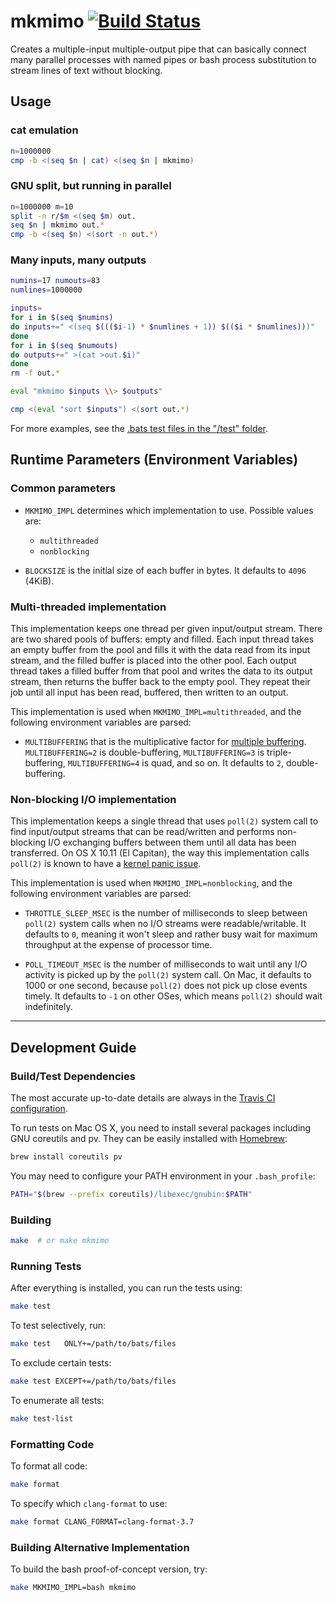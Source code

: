 mkmimo [![Build Status](https://travis-ci.org/netj/mkmimo.svg?branch=master)](https://travis-ci.org/netj/mkmimo)
======

Creates a multiple-input multiple-output pipe that can basically connect many parallel processes with named pipes or bash process substitution to stream lines of text without blocking.

## Usage

### cat emulation
```bash
n=1000000
cmp -b <(seq $n | cat) <(seq $n | mkmimo)
```

### GNU split, but running in parallel
```bash
n=1000000 m=10
split -n r/$m <(seq $m) out.
seq $n | mkmimo out.*
cmp -b <(seq $n) <(sort -n out.*)
```

### Many inputs, many outputs
```bash
numins=17 numouts=83
numlines=1000000

inputs=
for i in $(seq $numins)
do inputs+=" <(seq $((($i-1) * $numlines + 1)) $(($i * $numlines)))"
done
for i in $(seq $numouts)
do outputs+=" >(cat >out.$i)"
done
rm -f out.*

eval "mkmimo $inputs \\> $outputs"

cmp <(eval "sort $inputs") <(sort out.*)
```

For more examples, see the [.bats test files in the "/test" folder](test).


## Runtime Parameters (Environment Variables)

### Common parameters

* `MKMIMO_IMPL` determines which implementation to use.
    Possible values are:

    * `multithreaded`
    * `nonblocking`

* `BLOCKSIZE` is the initial size of each buffer in bytes.
    It defaults to `4096` (4KiB).

### Multi-threaded implementation

This implementation keeps one thread per given input/output stream.
There are two shared pools of buffers: empty and filled.
Each input thread takes an empty buffer from the pool and fills it with the data read from its input stream, and the filled buffer is placed into the other pool.
Each output thread takes a filled buffer from that pool and writes the data to its output stream, then returns the buffer back to the empty pool.
They repeat their job until all input has been read, buffered, then written to an output.

This implementation is used when `MKMIMO_IMPL=multithreaded`, and the following environment variables are parsed:

* `MULTIBUFFERING` that is the multiplicative factor for [multiple buffering](https://en.wikipedia.org/wiki/Multiple_buffering).
    `MULTIBUFFERING=2` is double-buffering, `MULTIBUFFERING=3` is triple-buffering, `MULTIBUFFERING=4` is quad, and so on.
    It defaults to `2`, double-buffering.


### Non-blocking I/O implementation

This implementation keeps a single thread that uses `poll(2)` system call to find input/output streams that can be read/written and performs non-blocking I/O exchanging buffers between them until all data has been transferred.
On OS X 10.11 (El Capitan), the way this implementation calls `poll(2)` is known to have a [kernel panic issue](https://github.com/HazyResearch/deepdive/issues/522).

This implementation is used when `MKMIMO_IMPL=nonblocking`, and the following environment variables are parsed:

* `THROTTLE_SLEEP_MSEC` is the number of milliseconds to sleep between `poll(2)` system calls when no I/O streams were readable/writable.
    It defaults to `0`, meaning it won't sleep and rather busy wait for maximum throughput at the expense of processor time.

* `POLL_TIMEOUT_MSEC` is the number of milliseconds to wait until any I/O activity is picked up by the `poll(2)` system call.
    On Mac, it defaults to 1000 or one second, because `poll(2)` does not pick up close events timely.
    It defaults to `-1` on other OSes, which means `poll(2)` should wait indefinitely.

----

## Development Guide

### Build/Test Dependencies

The most accurate up-to-date details are always in the [Travis CI configuration](.travis.yml).

To run tests on Mac OS X, you need to install several packages including GNU coreutils and pv. They can be easily installed with [Homebrew](http://brew.sh):

```bash 
brew install coreutils pv
```

You may need to configure your PATH environment in your `.bash_profile`:

```bash 
PATH="$(brew --prefix coreutils)/libexec/gnubin:$PATH"
```

### Building

```bash
make  # or make mkmimo
```

### Running Tests

After everything is installed, you can run the tests using:

```bash 
make test
```

To test selectively, run:

```bash
make test   ONLY+=/path/to/bats/files
```

To exclude certain tests:  

```bash
make test EXCEPT+=/path/to/bats/files
```

To enumerate all tests:

```bash
make test-list
```

### Formatting Code

To format all code:

```bash
make format
```

To specify which `clang-format` to use:

```bash
make format CLANG_FORMAT=clang-format-3.7
```

### Building Alternative Implementation

To build the bash proof-of-concept version, try:
```bash
make MKMIMO_IMPL=bash mkmimo
```
